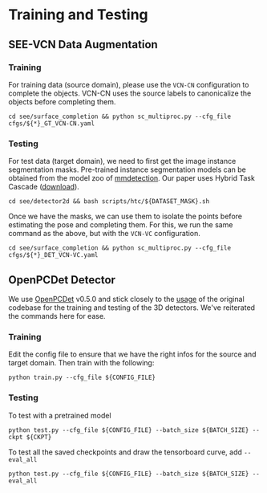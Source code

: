 # Training and Testing

## SEE-VCN Data Augmentation 

### Training
For training data (source domain), please use the `VCN-CN` configuration to complete the objects. VCN-CN uses the source labels to canonicalize the objects before completing them. 
```
cd see/surface_completion && python sc_multiproc.py --cfg_file cfgs/${*}_GT_VCN-CN.yaml
```

### Testing
For test data (target domain), we need to first get the image instance segmentation masks. Pre-trained instance segmentation models can be obtained from the model zoo of [mmdetection](https://github.com/open-mmlab/mmdetection). Our paper uses 
Hybrid Task Cascade ([download](https://download.openmmlab.com/mmdetection/v2.0/htc/htc_x101_64x4d_fpn_dconv_c3-c5_mstrain_400_1400_16x1_20e_coco/htc_x101_64x4d_fpn_dconv_c3-c5_mstrain_400_1400_16x1_20e_coco_20200312-946fd751.pth)).
```
cd see/detector2d && bash scripts/htc/${DATASET_MASK}.sh
```
Once we have the masks, we can use them to isolate the points before estimating the pose and completing them. For this, we run the same command as the above, but with the `VCN-VC` configuration.
```
cd see/surface_completion && python sc_multiproc.py --cfg_file cfgs/${*}_DET_VCN-VC.yaml
```
## OpenPCDet Detector
We use [OpenPCDet](https://github.com/open-mmlab/OpenPCDet) v0.5.0 and stick closely to the [usage](https://github.com/open-mmlab/OpenPCDet/blob/master/docs/GETTING_STARTED.md) of the original codebase for the training and testing of the 3D detectors. We've reiterated the commands here for ease.

### Training
Edit the config file to ensure that we have the right infos for the source and target domain. Then train with the following:
```
python train.py --cfg_file ${CONFIG_FILE}
```

### Testing
To test with a pretrained model
```
python test.py --cfg_file ${CONFIG_FILE} --batch_size ${BATCH_SIZE} --ckpt ${CKPT}
```

To test all the saved checkpoints and draw the tensorboard curve, add `--eval_all`
```
python test.py --cfg_file ${CONFIG_FILE} --batch_size ${BATCH_SIZE} --eval_all
```
